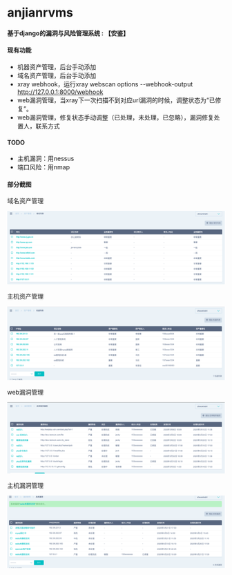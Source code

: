 # anjianrvms
#### 基于django的漏洞与风险管理系统 : 【安鉴】

#### 现有功能

- 机器资产管理，后台手动添加
- 域名资产管理，后台手动添加
- xray webhook，运行xray webscan options --webhook-output http://127.0.0.1:8000/webhook
- web漏洞管理，当xray下一次扫描不到对应url漏洞的时候，调整状态为“已修复”。
- web漏洞管理，修复状态手动调整（已处理，未处理，已忽略），漏洞修复处置人，联系方式

#### TODO

- 主机漏洞：用nessus
- 端口风险：用nmap

#### 部分截图

域名资产管理

![](images/domain.png)

主机资产管理

![](images/machine.png)

web漏洞管理

![](images/webvuln.png)

主机漏洞管理

![](images/systemvuln.png)